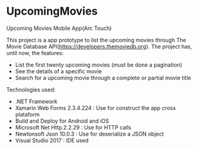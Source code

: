 # UpcomingMovies
Upcoming Movies Mobile App(Arc Touch)

This project is a app prototype to list the upcoming movies through The Movie Database API(https://developers.themoviedb.org).
The project has, until now, the features:
 - List the first twenty upcoming movies (must be done a pagination)
 - See the details of a specific movie
 - Search for a upcoming movie through a complete or partial movie title

Technologies used:
 - .NET Framework  
 - Xamarin Web Forms 2.3.4.224 : Use for construct the app cross plataform
 - Build and Deploy for Android and iOS
 - Microsoft Net Http.2.2.29 : Use for HTTP calls
 - Newtonsoft Json 10.0.3 : Use for deserialize a JSON object
 - Visual Studio 2017 : IDE used
